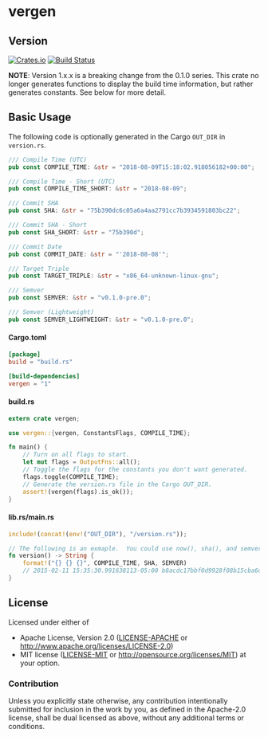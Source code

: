 # vergen
## Version
[![Crates.io](https://img.shields.io/crates/v/vergen.svg)](https://crates.io/crates/vergen)
[![Build
Status](https://travis-ci.org/rustyhorde/vergen.svg?branch=master)](https://travis-ci.org/rustyhorde/vergen)

**NOTE**: Version 1.x.x is a breaking change from the 0.1.0 series.  This crate no longer generates functions
to display the build time information, but rather generates constants.  See below for more detail.

## Basic Usage
The following code is optionally generated in the Cargo `OUT_DIR` in `version.rs`.
```rust
/// Compile Time (UTC)
pub const COMPILE_TIME: &str = "2018-08-09T15:18:02.918056182+00:00";

/// Compile Time - Short (UTC)
pub const COMPILE_TIME_SHORT: &str = "2018-08-09";

/// Commit SHA
pub const SHA: &str = "75b390dc6c05a6a4aa2791cc7b3934591803bc22";

/// Commit SHA - Short
pub const SHA_SHORT: &str = "75b390d";

/// Commit Date
pub const COMMIT_DATE: &str = "'2018-08-08'";

/// Target Triple
pub const TARGET_TRIPLE: &str = "x86_64-unknown-linux-gnu";

/// Semver
pub const SEMVER: &str = "v0.1.0-pre.0";

/// Semver (Lightweight)
pub const SEMVER_LIGHTWEIGHT: &str = "v0.1.0-pre.0";
```

#### Cargo.toml
```toml
[package]
build = "build.rs"

[build-dependencies]
vergen = "1"
```
#### build.rs
```rust
extern crate vergen;

use vergen::{vergen, ConstantsFlags, COMPILE_TIME};

fn main() {
    // Turn on all flags to start.
    let mut flags = OutputFns::all();
    // Toggle the flags for the constants you don't want generated.
    flags.toggle(COMPILE_TIME);
    // Generate the version.rs file in the Cargo OUT_DIR.
    assert!(vergen(flags).is_ok());
}
```
#### lib.rs/main.rs
```rust
include!(concat!(env!("OUT_DIR"), "/version.rs"));

// The following is an exmaple.  You could use now(), sha(), and semver() however you want.
fn version() -> String {
    format!("{} {} {}", COMPILE_TIME, SHA, SEMVER)
    // 2015-02-11 15:35:30.991638113-05:00 b8acdc17bbf0d9928f08b15cba6d3b659770a624 rh v0.0.1-pre-21-gb8acdc1
}
```

## License

Licensed under either of
 * Apache License, Version 2.0 ([LICENSE-APACHE](LICENSE-APACHE) or http://www.apache.org/licenses/LICENSE-2.0)
 * MIT license ([LICENSE-MIT](LICENSE-MIT) or http://opensource.org/licenses/MIT)
at your option.

### Contribution

Unless you explicitly state otherwise, any contribution intentionally submitted
for inclusion in the work by you, as defined in the Apache-2.0 license, shall be dual licensed as above, without any
additional terms or conditions.
